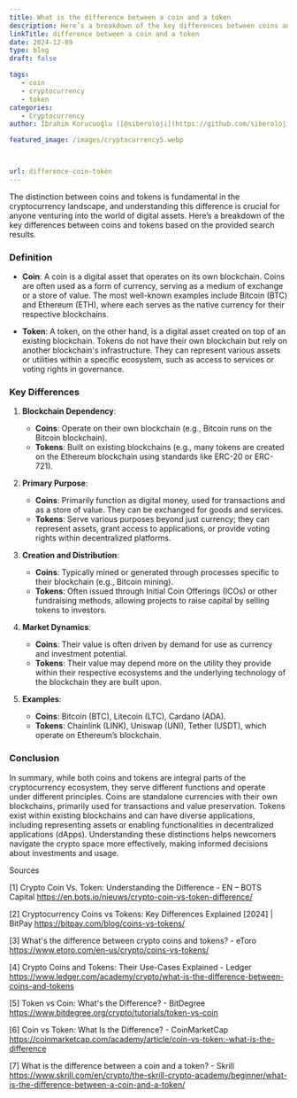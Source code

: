 ```yaml
---
title: What is the difference between a coin and a token
description: Here’s a breakdown of the key differences between coins and tokens based on the provided search results.
linkTitle: difference between a coin and a token
date: 2024-12-09
type: blog
draft: false

tags:
   - coin
   - cryptocurrency
   - token
categories:
   - Cryptocurrency
author: İbrahim Korucuoğlu ([@siberoloji](https://github.com/siberoloji))

featured_image: /images/cryptocurrency5.webp



url: difference-coin-token
---
```

The distinction between coins and tokens is fundamental in the cryptocurrency landscape, and understanding this difference is crucial for anyone venturing into the world of digital assets. Here’s a breakdown of the key differences between coins and tokens based on the provided search results.

### Definition

- **Coin**: A coin is a digital asset that operates on its own blockchain. Coins are often used as a form of currency, serving as a medium of exchange or a store of value. The most well-known examples include Bitcoin (BTC) and Ethereum (ETH), where each serves as the native currency for their respective blockchains.

- **Token**: A token, on the other hand, is a digital asset created on top of an existing blockchain. Tokens do not have their own blockchain but rely on another blockchain's infrastructure. They can represent various assets or utilities within a specific ecosystem, such as access to services or voting rights in governance.

### Key Differences

1. **Blockchain Dependency**:
   - **Coins**: Operate on their own blockchain (e.g., Bitcoin runs on the Bitcoin blockchain).
   - **Tokens**: Built on existing blockchains (e.g., many tokens are created on the Ethereum blockchain using standards like ERC-20 or ERC-721).

2. **Primary Purpose**:
   - **Coins**: Primarily function as digital money, used for transactions and as a store of value. They can be exchanged for goods and services.
   - **Tokens**: Serve various purposes beyond just currency; they can represent assets, grant access to applications, or provide voting rights within decentralized platforms.

3. **Creation and Distribution**:
   - **Coins**: Typically mined or generated through processes specific to their blockchain (e.g., Bitcoin mining).
   - **Tokens**: Often issued through Initial Coin Offerings (ICOs) or other fundraising methods, allowing projects to raise capital by selling tokens to investors.

4. **Market Dynamics**:
   - **Coins**: Their value is often driven by demand for use as currency and investment potential.
   - **Tokens**: Their value may depend more on the utility they provide within their respective ecosystems and the underlying technology of the blockchain they are built upon.

5. **Examples**:
   - **Coins**: Bitcoin (BTC), Litecoin (LTC), Cardano (ADA).
   - **Tokens**: Chainlink (LINK), Uniswap (UNI), Tether (USDT), which operate on Ethereum’s blockchain.

### Conclusion

In summary, while both coins and tokens are integral parts of the cryptocurrency ecosystem, they serve different functions and operate under different principles. Coins are standalone currencies with their own blockchains, primarily used for transactions and value preservation. Tokens exist within existing blockchains and can have diverse applications, including representing assets or enabling functionalities in decentralized applications (dApps). Understanding these distinctions helps newcomers navigate the crypto space more effectively, making informed decisions about investments and usage.

Sources

[1] Crypto Coin Vs. Token: Understanding the Difference - EN – BOTS Capital <https://en.bots.io/nieuws/crypto-coin-vs-token-difference/>

[2] Cryptocurrency Coins vs Tokens: Key Differences Explained [2024] | BitPay <https://bitpay.com/blog/coins-vs-tokens/>

[3] What's the difference between crypto coins and tokens? - eToro <https://www.etoro.com/en-us/crypto/coins-vs-tokens/>

[4] Crypto Coins and Tokens: Their Use-Cases Explained - Ledger <https://www.ledger.com/academy/crypto/what-is-the-difference-between-coins-and-tokens>

[5] Token vs Coin: What's the Difference? - BitDegree <https://www.bitdegree.org/crypto/tutorials/token-vs-coin>

[6] Coin vs Token: What Is the Difference? - CoinMarketCap <https://coinmarketcap.com/academy/article/coin-vs-token:-what-is-the-difference>

[7] What is the difference between a coin and a token? - Skrill <https://www.skrill.com/en/crypto/the-skrill-crypto-academy/beginner/what-is-the-difference-between-a-coin-and-a-token/>
